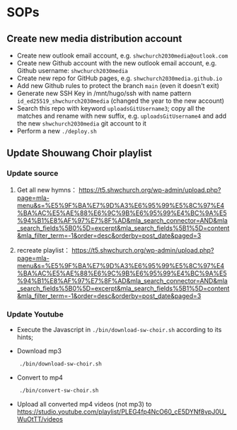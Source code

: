 # SOPs

## Create new media distribution account
- Create new outlook email account, e.g. `shwchurch2030media@outlook.com`
- Create new Github account with the new outlook email account, e.g. Github username: `shwchurch2030media`
- Create new repo for GitHub pages, e.g. `shwchurch2030media.github.io`
- Add new Github rules to protect the branch `main` (even it doesn't exit) 
- Generate new SSH Key in /mnt/hugo/ssh with name pattern `id_ed25519_shwchurch2030media` (changed the year to the new account)
- Search this repo with keyword `uploadsGitUsername3`; copy all the matches and rename with new suffix, e.g. `uploadsGitUsername4` and add the new `shwchurch2030media` git account to it
- Perform a new `./deploy.sh`


## Update Shouwang Choir playlist
### Update source

1. Get all new hymns： https://t5.shwchurch.org/wp-admin/upload.php?page=mla-menu&s=%E5%9F%BA%E7%9D%A3%E6%95%99%E5%8C%97%E4%BA%AC%E5%AE%88%E6%9C%9B%E6%95%99%E4%BC%9A%E5%94%B1%E8%AF%97%E7%8F%AD&mla_search_connector=AND&mla_search_fields%5B0%5D=excerpt&mla_search_fields%5B1%5D=content&mla_filter_term=-1&order=desc&orderby=post_date&paged=3

2. recreate playlist： https://t5.shwchurch.org/wp-admin/upload.php?page=mla-menu&s=%E5%9F%BA%E7%9D%A3%E6%95%99%E5%8C%97%E4%BA%AC%E5%AE%88%E6%9C%9B%E6%95%99%E4%BC%9A%E5%94%B1%E8%AF%97%E7%8F%AD&mla_search_connector=AND&mla_search_fields%5B0%5D=excerpt&mla_search_fields%5B1%5D=content&mla_filter_term=-1&order=desc&orderby=post_date&paged=3


### Update Youtube
- Execute the Javascript in `./bin/download-sw-choir.sh` according to its hints;

- Download mp3
```zsh
    ./bin/download-sw-choir.sh
```
- Convert to mp4
```zsh
    ./bin/convert-sw-choir.sh

```

- Upload all converted mp4 videos (not mp3) to https://studio.youtube.com/playlist/PLEG4fp4NcO60_cE5DYNf8vpJ0U_WuOtTT/videos 